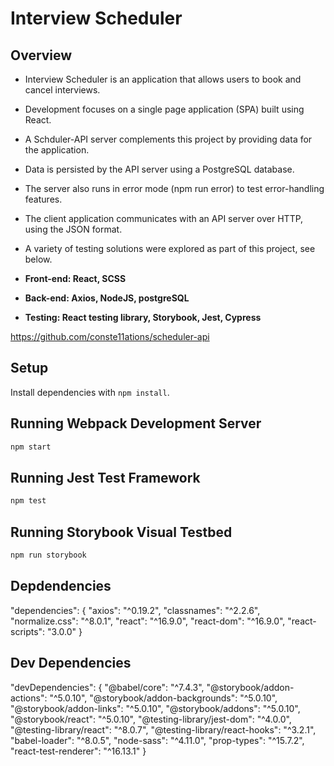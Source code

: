 # Interview Scheduler

## Overview

* Interview Scheduler is an application that allows users to book and cancel interviews. 
* Development focuses on a single page application (SPA) built using React.
* A Schduler-API server complements this project by providing data for the application. 
* Data is persisted by the API server using a PostgreSQL database. 
* The server also runs in error mode (npm run error) to test error-handling features.
* The client application communicates with an API server over HTTP, using the JSON format.
* A variety of testing solutions were explored as part of this project, see below.
 
* __Front-end: React, SCSS__
* __Back-end: Axios, NodeJS, postgreSQL__
* __Testing: React testing library, Storybook, Jest, Cypress__
 
https://github.com/conste11ations/scheduler-api

## Setup

Install dependencies with `npm install`.

## Running Webpack Development Server

```sh
npm start
```

## Running Jest Test Framework

```sh
npm test
```

## Running Storybook Visual Testbed

```sh
npm run storybook
```

## Depdendencies

  "dependencies": {
    "axios": "^0.19.2",
    "classnames": "^2.2.6",
    "normalize.css": "^8.0.1",
    "react": "^16.9.0",
    "react-dom": "^16.9.0",
    "react-scripts": "3.0.0"
  }

## Dev Dependencies

  "devDependencies": {
    "@babel/core": "^7.4.3",
    "@storybook/addon-actions": "^5.0.10",
    "@storybook/addon-backgrounds": "^5.0.10",
    "@storybook/addon-links": "^5.0.10",
    "@storybook/addons": "^5.0.10",
    "@storybook/react": "^5.0.10",
    "@testing-library/jest-dom": "^4.0.0",
    "@testing-library/react": "^8.0.7",
    "@testing-library/react-hooks": "^3.2.1",
    "babel-loader": "^8.0.5",
    "node-sass": "^4.11.0",
    "prop-types": "^15.7.2",
    "react-test-renderer": "^16.13.1"
  }
